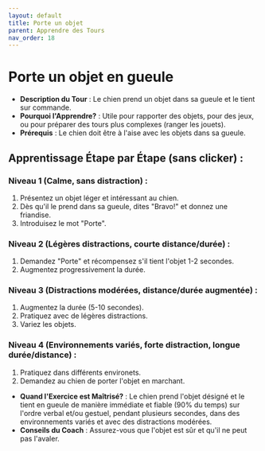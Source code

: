 ```yaml
---
layout: default
title: Porte un objet
parent: Apprendre des Tours
nav_order: 18
---
```


# Porte un objet en gueule
- **Description du Tour** : Le chien prend un objet dans sa gueule et le tient sur commande.
- **Pourquoi l'Apprendre?** : Utile pour rapporter des objets, pour des jeux, ou pour préparer des tours plus complexes (ranger les jouets).
- **Prérequis** : Le chien doit être à l'aise avec les objets dans sa gueule.

## Apprentissage Étape par Étape (sans clicker) :

### Niveau 1 (Calme, sans distraction) :
1. Présentez un objet léger et intéressant au chien.
2. Dès qu'il le prend dans sa gueule, dites "Bravo!" et donnez une friandise.
3. Introduisez le mot "Porte".

### Niveau 2 (Légères distractions, courte distance/durée) :
1. Demandez "Porte" et récompensez s'il tient l'objet 1-2 secondes.
2. Augmentez progressivement la durée.

### Niveau 3 (Distractions modérées, distance/durée augmentée) :
1. Augmentez la durée (5-10 secondes).
2. Pratiquez avec de légères distractions.
3. Variez les objets.

### Niveau 4 (Environnements variés, forte distraction, longue durée/distance) :
1. Pratiquez dans différents environets.
2. Demandez au chien de porter l'objet en marchant.

- **Quand l'Exercice est Maîtrisé?** : Le chien prend l'objet désigné et le tient en gueule de manière immédiate et fiable (90% du temps) sur l'ordre verbal et/ou gestuel, pendant plusieurs secondes, dans des environnements variés et avec des distractions modérées.
- **Conseils du Coach** : Assurez-vous que l'objet est sûr et qu'il ne peut pas l'avaler. 
